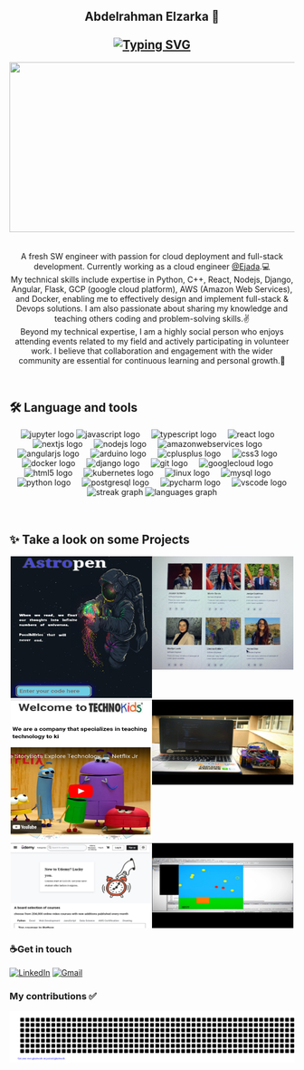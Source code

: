 
<h2 align="center">Abdelrahman Elzarka 🤖<br><br>
<a href="https://git.io/typing-svg"><img src="https://readme-typing-svg.herokuapp.com?font=Fira+Code&size=32&pause=1000&center=true&width=435&lines=Software+Engineer;Full+stack+developer;GCP+certified;Problem+solver" alt="Typing SVG" /></a>
</h2>


 
  <div align="center">
  <img src="https://media.giphy.com/media/dWesBcTLavkZuG35MI/giphy.gif" width="600" height="300"/>
</div>
<br>
<p align="center">
A fresh SW engineer with passion for cloud deployment and full-stack development. Currently working as a cloud engineer <a href="https://www.ejada.com/web/ejada/home">@Ejada</a>.💻 <br>
My technical skills include expertise in Python, C++, React, Nodejs, Django, Angular, Flask, GCP (google cloud platform), AWS (Amazon Web Services), and Docker, enabling me to effectively design and implement full-stack & Devops solutions. I am also passionate about sharing my knowledge and teaching others coding and problem-solving skills.✌️<br>
Beyond my technical expertise, I am a highly social person who enjoys attending events related to my field and actively participating in volunteer work. I believe that collaboration and engagement with the wider community are essential for continuous learning and personal growth.🏢
</p>

<br>
<h2 align="left">🛠 Language and tools</h2>
<div align="center">
   <img src="https://cdn.simpleicons.org/jupyter/F37626" height="40" alt="jupyter logo"  />
  <img src="https://cdn.jsdelivr.net/gh/devicons/devicon/icons/javascript/javascript-original.svg" height="40" alt="javascript logo"  />
  <img width="12" />
  <img src="https://cdn.jsdelivr.net/gh/devicons/devicon/icons/typescript/typescript-original.svg" height="40" alt="typescript logo"  />
  <img width="12" />
  <img src="https://cdn.jsdelivr.net/gh/devicons/devicon/icons/react/react-original.svg" height="40" alt="react logo"  />
  <img width="12" />
  <img src="https://cdn.jsdelivr.net/gh/devicons/devicon/icons/nextjs/nextjs-original.svg" height="40" alt="nextjs logo"  />
  <img width="12" />
  <img src="https://cdn.jsdelivr.net/gh/devicons/devicon/icons/nodejs/nodejs-original.svg" height="40" alt="nodejs logo"  />
  <img width="12" />
  <img src="https://cdn.jsdelivr.net/gh/devicons/devicon/icons/amazonwebservices/amazonwebservices-line-wordmark.svg" height="40" alt="amazonwebservices logo"  />
  <img width="12" />
  <img src="https://cdn.jsdelivr.net/gh/devicons/devicon/icons/angularjs/angularjs-original.svg" height="40" alt="angularjs logo"  />
  <img width="12" />
  <img src="https://cdn.jsdelivr.net/gh/devicons/devicon/icons/arduino/arduino-original.svg" height="40" alt="arduino logo"  />
  <img width="12" />
  <img src="https://cdn.jsdelivr.net/gh/devicons/devicon/icons/cplusplus/cplusplus-original.svg" height="40" alt="cplusplus logo"  />
  <img width="12" />
  <img src="https://cdn.jsdelivr.net/gh/devicons/devicon/icons/css3/css3-original.svg" height="40" alt="css3 logo"  />
  <img width="12" />
  <img src="https://cdn.jsdelivr.net/gh/devicons/devicon/icons/docker/docker-original.svg" height="40" alt="docker logo"  />
  <img width="12" />
  <img src="https://cdn.jsdelivr.net/gh/devicons/devicon/icons/django/django-plain.svg" height="40" alt="django logo"  />
  <img width="12" />
  <img src="https://cdn.jsdelivr.net/gh/devicons/devicon/icons/git/git-original.svg" height="40" alt="git logo"  />
  <img width="12" />
  <img src="https://cdn.jsdelivr.net/gh/devicons/devicon/icons/googlecloud/googlecloud-original.svg" height="40" alt="googlecloud logo"  />
  <img width="12" />
  <img src="https://cdn.jsdelivr.net/gh/devicons/devicon/icons/html5/html5-original.svg" height="40" alt="html5 logo"  />
  <img width="12" />
  <img src="https://cdn.jsdelivr.net/gh/devicons/devicon/icons/kubernetes/kubernetes-plain.svg" height="40" alt="kubernetes logo"  />
  <img width="12" />
  <img src="https://cdn.jsdelivr.net/gh/devicons/devicon/icons/linux/linux-original.svg" height="40" alt="linux logo"  />
  <img width="12" />
  <img src="https://cdn.jsdelivr.net/gh/devicons/devicon/icons/mysql/mysql-original.svg" height="40" alt="mysql logo"  />
  <img width="12" />
  <img src="https://cdn.jsdelivr.net/gh/devicons/devicon/icons/python/python-original.svg" height="40" alt="python logo"  />
  <img width="12" />
  <img src="https://cdn.jsdelivr.net/gh/devicons/devicon/icons/postgresql/postgresql-original.svg" height="40" alt="postgresql logo"  />
  <img width="12" />
  <img src="https://cdn.jsdelivr.net/gh/devicons/devicon/icons/pycharm/pycharm-original.svg" height="40" alt="pycharm logo"  />
  <img width="12" />
  <img src="https://cdn.jsdelivr.net/gh/devicons/devicon/icons/vscode/vscode-original.svg" height="40" alt="vscode logo"  />
  

</div>

<div align="center">
  <img src="https://streak-stats.demolab.com?user=Abdelrahmanelzarka&locale=en&mode=weekly&theme=dracula&hide_border=false&border_radius=12&date_format=M%20j%5B,%20Y%5D" height="130" alt="streak graph"  />
  <img src="https://github-readme-stats.vercel.app/api/top-langs?username=Abdelrahmanelzarka&locale=en&hide_title=false&layout=compact&card_width=320&langs_count=5&theme=ocean_dark&hide_border=false" height="130" alt="languages graph"  />
</div>
<br>
<br>


<h2 align="left">✨ Take a look on some Projects </h2>


<div align="center" style="display: flex; justify-content: center; flex-wrap: wrap;">
      <a href="https://github.com/Abdelrahmanelzarka/Astropen" target="_blank">
    <img src="./Asteropen.jpg" alt="Asteropen" height ="250" width="250">
  </a> 

 
 </a>
        <a href="https://github.com/Abdelrahmanelzarka/BrainiaConnect" target="_blank">
    <img src="./BrainniaConnect.jpg" alt="BrainniaConnect" height ="200" width="250">
  </a> 
   <a href="https://github.com/Abdelrahmanelzarka/Techno_Kids_app" target="_blank">
    <img src="./Technokids.jpg" alt="TechnoKids" height ="250" width="250">
  </a>

  <a href="https://github.com/Abdelrahmanelzarka/Voice_controlled_car" target="_blank">
    <img src="./Voic_controlled_car.jpg" alt="Voic_controlled_car" height ="150" width="250">
  <a href="https://github.com/Abdelrahmanelzarka/full_udemy_project" target="_blank">
    <img src="./Udemy.jpg" alt="Udemy" height ="150" width="250">
  </a>
  <a href="https://github.com/Abdelrahmanelzarka/Balloon_Popper_Game" target="_blank">
    <img src="./Ballon_game.jpg" alt="Ballon_game" height ="150" width="250">
  </a>
</div>


###

<h3>☕Get in touch</h3>
<div align="left">
 <a href="https://www.linkedin.com/in/abdelrahmanelzarka/"><img src="https://img.shields.io/badge/linkedin-%230A66C2.svg?style=plastic&logo=linkedin&logoColor=white" alt="LinkedIn"/></a>
 <a href="mailto:abdelrahmanelzarka18@gmail.com@gmail.com"><img img src="https://img.shields.io/badge/gmail-%23EA4335.svg?style=plastic&logo=gmail&logoColor=white" alt="Gmail"/></a>
  </div>

###

###  My contributions ✅

![gitartwork](./gitartwork.svg)







